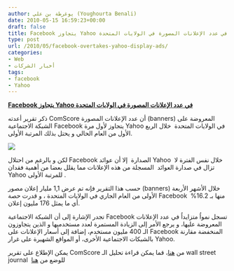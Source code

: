 ```yaml
---
author: يوغرطة بن علي (Youghourta Benali)
date: 2010-05-15 16:59:23+00:00
draft: false
title: Facebook يتجاوز Yahoo في عدد الإعلانات المصورة في الولايات المتحدة
type: post
url: /2010/05/facebook-overtakes-yahoo-display-ads/
categories:
- Web
- أخبار الشركات
tags:
- facebook
- Yahoo
---
```


[**Facebook يتجاوز Yahoo في عدد الإعلانات المصورة في الولايات المتحدة**](http://www.it-scoop.com/2010/05/Facebook-overtakes-Yahoo-display-Ads)


ذكر تقرير أعدته ComScore أن عدد الإعلانات المصورة (banners) المعروضة على الشبكة الاجتماعية Facebook يتجاوز لأول مرة Yahoo في الولايات المتحدة  خلال الربع الأول من العام الحالي و يحتل بذلك المرتبة الأولى.

[![](http://www.it-scoop.com/wp-content/uploads/2010/05/comscorenumbers_610x330.png)
](http://www.it-scoop.com/2010/05/Facebook-overtakes-Yahoo-display-Ads)

لكن و بالرغم من احتلال Facebook الصدارة  إلا أن عوائد Yahoo  خلال نفس الفترة لا تزال في صدارة العوائد  المسجلة من هذه الإعلانات مما يقلل بعضا من أهمية فقدان Yahoo للمرتبة الأولى .

حسب هذا التقرير فإنه تم عرض 1,1 مليار إعلان مصور (banners) خلال الأشهر الأربعة الأولى من العام الجاري في الولايات المتحدة ، و قدرت حصة Facebook  منها بـ 16.2% أي ما يمثل 176 مليون إعلان.

تجدر الإشارة إلى أن الشبكة الاجتماعية Facebook تسجل نمواُ متزايداُ في عدد الإعلانات المعروضة عليها، و يرجع الأمر إلى الزيادة المستمرة لعدد مستخدميها و الذين يتجاوزون الـ 400 مليون مستخدم، إضافة إلى أسعار الإعلانات على Facebook المنخفضة مقارنة بالشبكات الاجتماعية الأخرى، أو المواقع الشهيرة على غرار Yahoo.

يمكن الإطلاع على تقرير ComScore من [هنا](http://www.comscore.com/Press_Events/Press_Releases/2010/5/Americans_Received_1_Trillion_Display_Ads_in_Q1_2010_as_Online_Advertising_Market_Rebounds_from_2009_Recession)، قما يمكن قراءة تحليل الـ wall street journal  للوضع من [هنا](http://online.wsj.com/article/SB10001424052748704250104575238661210740510.html)
